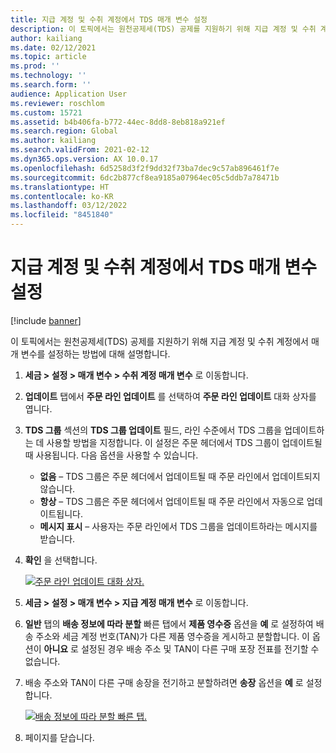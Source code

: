 ```yaml
---
title: 지급 계정 및 수취 계정에서 TDS 매개 변수 설정
description: 이 토픽에서는 원천공제세(TDS) 공제를 지원하기 위해 지급 계정 및 수취 계정에서 매개 변수를 설정하는 방법에 대해 설명합니다.
author: kailiang
ms.date: 02/12/2021
ms.topic: article
ms.prod: ''
ms.technology: ''
ms.search.form: ''
audience: Application User
ms.reviewer: roschlom
ms.custom: 15721
ms.assetid: b4b406fa-b772-44ec-8dd8-8eb818a921ef
ms.search.region: Global
ms.author: kailiang
ms.search.validFrom: 2021-02-12
ms.dyn365.ops.version: AX 10.0.17
ms.openlocfilehash: 6d5258d3f2f9dd32f73ba7dec9c57ab896461f7e
ms.sourcegitcommit: 6dc2b877cf8ea9185a07964ec05c5ddb7a78471b
ms.translationtype: HT
ms.contentlocale: ko-KR
ms.lasthandoff: 03/12/2022
ms.locfileid: "8451840"
---
```

# <a name="set-tds-parameters-in-accounts-payable-and-accounts-receivable"></a>지급 계정 및 수취 계정에서 TDS 매개 변수 설정

[!include [banner](../includes/banner.md)]

이 토픽에서는 원천공제세(TDS) 공제를 지원하기 위해 지급 계정 및 수취 계정에서 매개 변수를 설정하는 방법에 대해 설명합니다.

1. **세금 \> 설정 \> 매개 변수 \> 수취 계정 매개 변수** 로 이동합니다.
2. **업데이트** 탭에서 **주문 라인 업데이트** 를 선택하여 **주문 라인 업데이트** 대화 상자를 엽니다.
3. **TDS 그룹** 섹션의 **TDS 그룹 업데이트** 필드, 라인 수준에서 TDS 그룹을 업데이트하는 데 사용할 방법을 지정합니다. 이 설정은 주문 헤더에서 TDS 그룹이 업데이트될 때 사용됩니다. 다음 옵션을 사용할 수 있습니다.

    - **없음** – TDS 그룹은 주문 헤더에서 업데이트될 때 주문 라인에서 업데이트되지 않습니다.
    - **항상** – TDS 그룹은 주문 헤더에서 업데이트될 때 주문 라인에서 자동으로 업데이트됩니다.
    - **메시지 표시** – 사용자는 주문 라인에서 TDS 그룹을 업데이트하라는 메시지를 받습니다.
4. **확인** 을 선택합니다.

    [![주문 라인 업데이트 대화 상자.](./media/apac-ind-TDS-26.PNG)](./media/apac-ind-TDS-26.PNG)

5. **세금 \> 설정 \> 매개 변수 \> 지급 계정 매개 변수** 로 이동합니다.
6. **일반** 탭의 **배송 정보에 따라 분할** 빠른 탭에서 **제품 영수증** 옵션을 **예** 로 설정하여 배송 주소와 세금 계정 번호(TAN)가 다른 제품 영수증을 게시하고 분할합니다. 이 옵션이 **아니요** 로 설정된 경우 배송 주소 및 TAN이 다른 구매 포장 전표를 전기할 수 없습니다.
7. 배송 주소와 TAN이 다른 구매 송장을 전기하고 분할하려면 **송장** 옵션을 **예** 로 설정합니다.

    [![배송 정보에 따라 분할 빠른 탭.](./media/apac-ind-TDS-25.png)](./media/apac-ind-TDS-25.png)

8. 페이지를 닫습니다.
